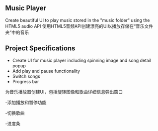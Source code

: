 ## Music Player

Create beautiful UI to play music stored in the "music folder" using the HTML5 audio API
使用HTML5音频API创建漂亮的UI以播放存储在“音乐文件夹”中的音乐
## Project Specifications

- Create UI for music player including spinning image and song detail popup
- Add play and pause functionality
- Switch songs
- Progress bar

为音乐播放器创建UI，包括旋转图像和歌曲详细信息弹出窗口

-添加播放和暂停功能

-切换歌曲

-进度条
